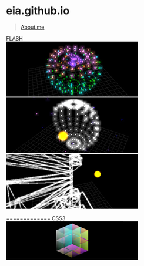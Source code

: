 eia.github.io
=============
> [About.me](http:about.me/eia) <br/>



FLASH <br/>
[![alt](demo/130822/demo_359x150.jpg)](http://eia.github.io/demo/130822/)
[![alt](demo/130823/demo_359x150.jpg)](http://eia.github.io/demo/130823/)
[![alt](demo/130824/demo_359x150.jpg)](http://eia.github.io/demo/130824/)

=============
CSS3 <br/>
[![alt](demo/131203/demo_359x150.jpg)](http://eia.github.io/demo/131203/lv11.html)